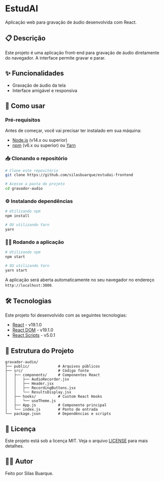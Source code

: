 # EstudAI

Aplicação web para gravação de áudio desenvolvida com React.

## 📋 Descrição

Este projeto é uma aplicação front-end para gravação de áudio diretamente do navegador. A interface permite gravar e parar.

## ✨ Funcionalidades

- Gravação de áudio da tela
- Interface amigável e responsiva

## 🚀 Como usar

### Pré-requisitos

Antes de começar, você vai precisar ter instalado em sua máquina:
- [Node.js](https://nodejs.org/) (v14.x ou superior)
- [npm](https://www.npmjs.com/) (v6.x ou superior) ou [Yarn](https://yarnpkg.com/)

### 📥 Clonando o repositório

```bash
# Clone este repositório
git clone https://github.com/silasbuarque/estudai-frontend

# Acesse a pasta do projeto
cd gravador-audio
```

### ⚙️ Instalando dependências

```bash
# Utilizando npm
npm install

# OU utilizando Yarn
yarn
```

### 🏃‍♀️ Rodando a aplicação

```bash
# Utilizando npm
npm start

# OU utilizando Yarn
yarn start
```

A aplicação será aberta automaticamente no seu navegador no endereço `http://localhost:3000`.

## 🛠️ Tecnologias

Este projeto foi desenvolvido com as seguintes tecnologias:

- [React](https://reactjs.org/) - v19.1.0
- [React DOM](https://reactjs.org/docs/react-dom.html) - v19.1.0
- [React Scripts](https://www.npmjs.com/package/react-scripts) - v5.0.1

## 📝 Estrutura do Projeto

```
gravador-audio/
├── public/             # Arquivos públicos
├── src/                # Código fonte
│   ├── components/     # Componentes React
│   │   ├── AudioRecorder.jsx
│   │   ├── Header.jsx
│   │   ├── RecordingButtons.jsx
│   │   └── ResultsDisplay.jsx
│   ├── hooks/          # Custom React Hooks
│   │   └── useTheme.js
│   ├── App.js          # Componente principal
│   └── index.js        # Ponto de entrada
└── package.json        # Dependências e scripts
```

## 📄 Licença

Este projeto está sob a licença MIT. Veja o arquivo [LICENSE](LICENSE) para mais detalhes.

## 👨‍💻 Autor

Feito por Silas Buarque.
